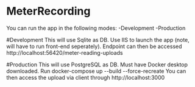 # MeterRecording
You can run the app in the following modes:
 -Development
 -Production
 
 #Development
 This will use Sqlite as DB.
 Use IIS to launch the app (note, will have to run front-end seperately).
 Endpoint can then be accessed http://localhost:56420/meter-reading-uploads
 
 #Production
 This will use PostgreSQL as DB.
 Must have Docker desktop downloaded.
 Run docker-compose up --build --force-recreate
 You can then access the upload via client through http://localhost:3000